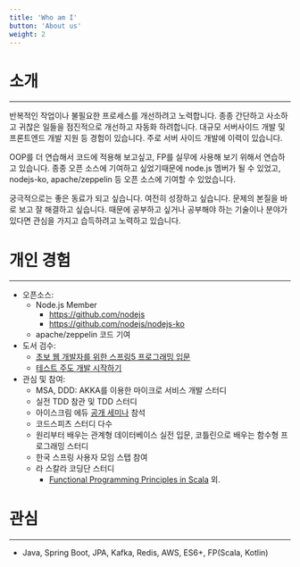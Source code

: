 ```yaml
---
title: 'Who am I'
button: 'About us'
weight: 2
---
```



# 소개
---

반복적인 작업이나 불필요한 프로세스를 개선하려고 노력합니다. 종종 간단하고 사소하고 귀찮은 일들을 점진적으로 개선하고 자동화 하려합니다. 대규모 서버사이드 개발 및 프론트엔드 개발 지원 등 경험이 있습니다. 주로 서버 사이드 개발에 이력이 있습니다.

OOP를 더 연습해서 코드에 적용해 보고싶고, FP를 실무에 사용해 보기 위해서 연습하고 있습니다. 종종 오픈 소스에 기여하고 싶었기때문에 node.js 멤버가 될 수 있었고, nodejs-ko, apache/zeppelin 등 오픈 소스에 기여할 수 있었습니다.

궁극적으로는 좋은 동료가 되고 싶습니다. 여전히 성장하고 싶습니다. 문제의 본질을 바로 보고 잘 해결하고 싶습니다. 때문에 공부하고 싶거나 공부해야 하는 기술이나 분야가 있다면 관심을 가지고 습득하려고 노력하고 있습니다.


# 개인 경험
---

* 오픈소스:
  * Node.js Member
    * https://github.com/nodejs
    * https://github.com/nodejs/nodejs-ko
  * apache/zeppelin 코드 기여
* 도서 검수:
  * [초보 웹 개발자를 위한 스프링5 프로그래밍 입문](https://www.aladin.co.kr/shop/wproduct.aspx?ItemId=157472828)
  * [테스트 주도 개발 시작하기](http://www.yes24.com/Product/Goods/89145195)
* 관심 및 참여:
  * MSA, DDD: AKKA를 이용한 마이크로 서비스 개발 스터디
  * 실전 TDD 참관 및 TDD 스터디
  * 아이스크림 에듀 [공개 세미나](https://festa.io/events/630) 참석
  * 코드스피츠 스터디 다수
  * 원리부터 배우는 관계형 데이터베이스 실전 입문, 코틀린으로 배우는 함수형 프로그래밍 스터디
  * 한국 스프링 사용자 모임 스탭 참여
  * 라 스칼라 코딩단 스터디
    * [Functional Programming Principles in Scala](https://www.coursera.org/learn/progfun1) 외.


# 관심
---

* Java, Spring Boot, JPA, Kafka, Redis, AWS, ES6+, FP(Scala, Kotlin)